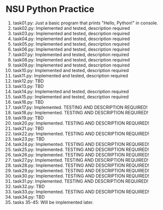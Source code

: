 # NSU Python Practice
1. task01.py: Just a basic program that prints "Hello, Python!" in console.
2. task02.py: Implemented and tested, description required
3. task03.py: Implemented and tested, description required
4. task04.py: Implemented and tested, description required
5. task05.py: Implemented and tested, description required
6. task06.py: Implemented and tested, description required
7. task07.py: Implemented and tested, description required
8. task08.py: Implemented and tested, description required
9. task09.py: Implemented and tested, description required
10. task10.py: Implemented and tested, description required
11. task11.py: Implemented and tested, description required
12. task12.py: TBD
13. task13.py: TBD
14. task14.py: Implemented and tested, description required
15. task15.py: Implemented and tested, description required
16. task16.py: TBD
17. task17.py: Implemented. TESTING AND DESCRIPTION REQUIRED!
18. task18.py: Implemented. TESTING AND DESCRIPTION REQUIRED!
19. task19.py: TBD
20. task20.py: Implemented. TESTING AND DESCRIPTION REQUIRED!
21. task21.py: TBD
22. task22.py: Implemented. TESTING AND DESCRIPTION REQUIRED!
23. task23.py: TBD
24. task24.py: Implemented. TESTING AND DESCRIPTION REQUIRED!
25. task25.py: Implemented. TESTING AND DESCRIPTION REQUIRED!
26. task26.py: Implemented. TESTING AND DESCRIPTION REQUIRED!
27. task27.py: Implemented. TESTING AND DESCRIPTION REQUIRED!
28. task28.py: Implemented. TESTING AND DESCRIPTION REQUIRED!
29. task29.py: Implemented. TESTING AND DESCRIPTION REQUIRED!
30. task30.py: Implemented. TESTING AND DESCRIPTION REQUIRED!
31. task31.py: Implemented. TESTING AND DESCRIPTION REQUIRED!
32. task32.py: TBD
33. task33.py: Implemented. TESTING AND DESCRIPTION REQUIRED!
34. task34.py: TBD
35. tasks 35-45: Will be implemented later. 
